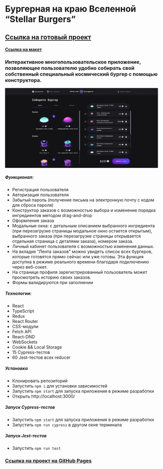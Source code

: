 # Бургерная на краю Вселенной “Stellar Burgers”
## [Ссылка на готовый проект](https://stellar-burgers.oalbukova.nomoredomains.work/)
#### [Ссылка на макет](https://www.figma.com/file/vejDm3dVTUor3wBdNO137u/React-%2F-%D0%9F%D1%80%D0%BE%D0%B5%D0%BA%D1%82%D0%BD%D1%8B%D0%B5-%D0%B7%D0%B0%D0%B4%D0%B0%D1%87%D0%B8?node-id=0%3A1)

### Интерактивное многопользовательское приложение, позволяющее пользователю удобно собирать свой собственный специальный космический бургер с помощью конструктора.

[![project website preview](src/images/constructor.png)](https://stellar-burgers.oalbukova.nomoredomains.work/)

##### Функционал:
* Регистрация пользователя
* Авторизация пользователя
* Забытый пароль (получение письма на электронную почту с кодом для сброса пароля)
* Конструктор заказов с возможностью выбора и изменение порядка ингредиентов методом drag-and-drop
* Оформление заказа
* Модальные окна: с детальным описанием выбранного ингредиента (при перезагрузке страницы модальное окно остается открытым), выбранного заказа (при перезагрузке страницы открывается отдельная страница с деталями заказа), номером заказа. 
* Личный кабинет пользователя с возможностью изменения данных.
* На вкладке "Лента заказов" можно увидеть список всех бургеров, которые готовятся прямо сейчас или уже готовы. Эта функция доступна в режиме реального времени благодаря подключению через веб-сокет.
* На странице профиля зарегистрированный пользователь может просмотреть историю своих заказов.
* Формы валидируются при заполнении

##### Технологии:
* React
* TypeScript
* Redux
* React Router
* CSS-модули
* Fetch API
* React-DND
* WebSockets
* Cookie && Local Storage
* 15 Cypress-тестов
* 60 Jest-тестов всех reducer

##### Установка
* Клонировать репозиторий
* Запустить `npm i` для установки зависимостей
* Запустить `npm start` для запуска приложения в режиме разработки
* Открыть http://localhost:3000/

##### Запуск Cypress-тестов
* Запустить `npm start` для запуска приложения в режиме разработки
* Запустить `npm run cypress` в другом окне терминала

##### Запуск Jest-тестов
* Запустить  `npm run test`

### [Ссылка на проект на GitHub Pages](https://oalbukova.github.io/REACT-BURGER/)
